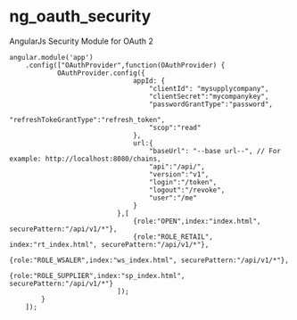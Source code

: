 # ng_oauth_security
 AngularJs Security Module for OAuth 2 <br/>
 
    angular.module('app')
        .config(["OAuthProvider",function(OAuthProvider) {
                OAuthProvider.config({
                                   appId: {
                                       "clientId": "mysupplycompany",
                                       "clientSecret":"mycompanykey",
                                       "passwordGrantType":"password",
                                       "refreshTokeGrantType":"refresh_token",
                                       "scop":"read"
                                   },
                                   url:{
                                       "baseUrl": "--base url--", // For example: http://localhost:8080/chains,
                                       "api":"/api/",
                                       "version":"v1",
                                       "login":"/token",
                                       "logout":"/revoke",
                                       "user":"/me"
                                   }
                               },[
                                   {role:"OPEN",index:"index.html", securePattern:"/api/v1/*"},
                                   {role:"ROLE_RETAIL", index:"rt_index.html", securePattern:"/api/v1/*"},
                                   {role:"ROLE_WSALER",index:"ws_index.html", securePattern:"/api/v1/*"},
                                   {role:"ROLE_SUPPLIER",index:"sp_index.html", securePattern:"/api/v1/*"}
                               ]);
            }
        ]);
